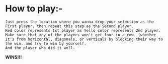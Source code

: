 # How to play:-

    Just press the location where you wanna drop your selection as the First player. then repeat this step as the Second player.
    Red color represents 1st player as Yello color represents 2nd player.
    Make sure that any of the players won't get four in a row. (whether it's from horizontal, diagonals, or vertical) by blocking their way to the win. and try to win by yourself.
    And the player who did it well.

**WINS!!!**